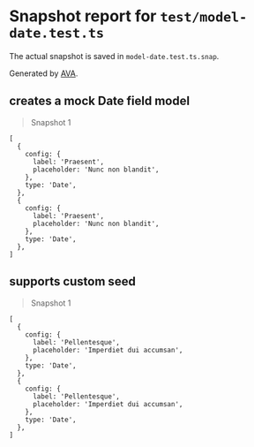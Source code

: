 # Snapshot report for `test/model-date.test.ts`

The actual snapshot is saved in `model-date.test.ts.snap`.

Generated by [AVA](https://avajs.dev).

## creates a mock Date field model

> Snapshot 1

    [
      {
        config: {
          label: 'Praesent',
          placeholder: 'Nunc non blandit',
        },
        type: 'Date',
      },
      {
        config: {
          label: 'Praesent',
          placeholder: 'Nunc non blandit',
        },
        type: 'Date',
      },
    ]

## supports custom seed

> Snapshot 1

    [
      {
        config: {
          label: 'Pellentesque',
          placeholder: 'Imperdiet dui accumsan',
        },
        type: 'Date',
      },
      {
        config: {
          label: 'Pellentesque',
          placeholder: 'Imperdiet dui accumsan',
        },
        type: 'Date',
      },
    ]
